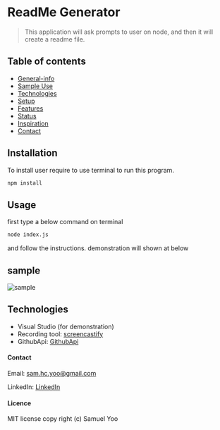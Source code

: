 # ReadMe Generator
> This application will ask prompts to user on node, and then it will create a readme file.

## Table of contents
* [General-info](#General-info)
* [Sample Use](#screenshots)
* [Technologies](#technologies)
* [Setup](#setup)
* [Features](#features)
* [Status](#status)
* [Inspiration](#inspiration)
* [Contact](#contact)

## Installation

To install user require to use terminal to run this program.
 

```sh
npm install

```


## Usage
 
first type a below command on terminal
```sh
node index.js

```
and follow the instructions.
demonstration will shown at below


## sample

![sample](Assets/demo.gif)


## Technologies

* Visual Studio (for demonstration)
* Recording tool: [screencastify](https://www.screencastify.com/)
* GithubApi: [GithubApi](https://api.github.com/)


#### Contact
Email: sam.hc.yoo@gmail.com

LinkedIn: [LinkedIn](https://www.linkedin.com/in/samuel-hc-yoo)


#### Licence
MIT license
copy right (c) Samuel Yoo